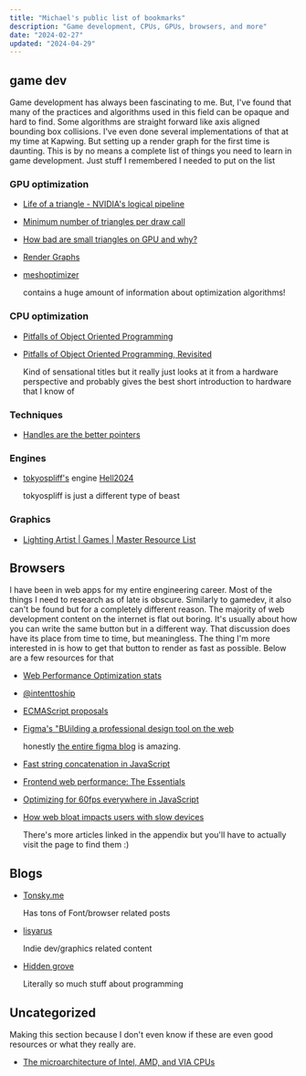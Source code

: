 ```yaml
---
title: "Michael's public list of bookmarks"
description: "Game development, CPUs, GPUs, browsers, and more"
date: "2024-02-27"
updated: "2024-04-29"
---
```


## game dev

Game development has always been fascinating to me. But, I've found that many of the practices and algorithms used in this field can be opaque and hard to find. Some algorithms are straight forward like axis aligned bounding box collisions. I've even done several implementations of that at my time at Kapwing. But setting up a render graph for the first time is daunting. This is by no means a complete list of things you need to learn in game development. Just stuff I remembered I needed to put on the list

### GPU optimization

- [Life of a triangle - NVIDIA's logical pipeline](https://developer.nvidia.com/content/life-triangle-nvidias-logical-pipeline)
- [Minimum number of triangles per draw call](https://www.g-truc.net/post-0666.html)
- [How bad are small triangles on GPU and why?](https://www.g-truc.net/post-0662.html)
- [Render Graphs](https://logins.github.io/graphics/2021/05/31/RenderGraphs.html)
- [meshoptimizer](https://github.com/zeux/meshoptimizer)

  contains a huge amount of information about optimization algorithms!

### CPU optimization

- [Pitfalls of Object Oriented Programming](https://harmful.cat-v.org/software/OO_programming/_pdf/Pitfalls_of_Object_Oriented_Programming_GCAP_09.pdf)
- [Pitfalls of Object Oriented Programming, Revisited](https://www.youtube.com/watch?v=VAT9E-M-PoE)

  Kind of sensational titles but it really just looks at it from a hardware
  perspective and probably gives the best short introduction to hardware that I know of

### Techniques
- [Handles are the better pointers](https://floooh.github.io/2018/06/17/handles-vs-pointers.html)

### Engines

- [tokyospliff's](https://www.youtube.com/@tokyospliff/streams) engine [Hell2024](https://www.youtube.com/@tokyospliff/streams)

  tokyospliff is just a different type of beast

### Graphics

- [Lighting Artist | Games | Master Resource List](https://docs.google.com/spreadsheets/d/1eBzBT83TcVQLUTjytOzJvKI7LZ00OdAriTeZjYYUP-E/edit#gid=0)


## Browsers

I have been in web apps for my entire engineering career. Most of the things I need to research as of late is obscure. Similarly to gamedev, it also can't be found but for a completely different reason. The majority of web development content on the internet is flat out boring.  It's usually about how you can write the same button but in a different way. That discussion does have its place from time to time, but meaningless. The thing I'm more interested in is how to get that button to render as fast as possible. Below are a few resources for that

- [Web Performance Optimization stats](https://wpostats.com/)
- [@intenttoship](https://twitter.com/intenttoship)
- [ECMAScript proposals](https://github.com/tc39/proposals)
- [Figma's "BUilding a professional design tool on the web](https://www.figma.com/blog/building-a-professional-design-tool-on-the-web/)

  honestly [the entire figma blog](https://www.figma.com/blog/engineering/) is amazing.

- [Fast string concatenation in JavaScript](https://docs.google.com/document/u/0/d/1o-MJPAddpfBfDZCkIHNKbMiM86iDFld7idGbNQLuKIQ)
- [Frontend web performance: The Essentials](https://medium.com/@matthew.costello/frontend-web-performance-the-essentials-0-61fea500b180)
- [Optimizing for 60fps everywhere in JavaScript](https://www.gosquared.com/blog/optimising-60fps-everywhere-in-javascript)
- [How web bloat impacts users with slow devices](https://danluu.com/slow-devices/)

  There's more articles linked in the appendix but you'll have to actually
  visit the page to find them :)

## Blogs

- [Tonsky.me](https://tonsky.me/)

  Has tons of Font/browser related posts

- [lisyarus](https://lisyarus.github.io/blog/)

  Indie dev/graphics related content

- [Hidden grove](https://www.rfleury.com/)

  Literally so much stuff about programming

## Uncategorized

Making this section because I don't even know if these are even good resources or what they really are.

- [The microarchitecture of Intel, AMD, and VIA CPUs](https://agner.org/optimize/microarchitecture.pdf)
